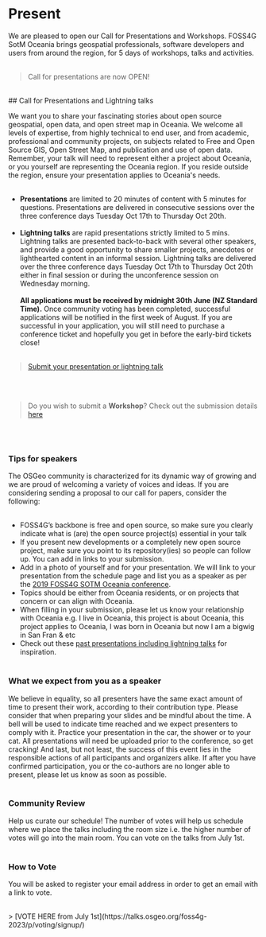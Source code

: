 <!-- page status: 
- please review for spelling and syntax
-->

# Present
We are pleased to open our Call for Presentations and Workshops. FOSS4G SotM Oceania brings geospatial professionals, software developers and users from around the region, for 5 days of workshops, talks and activities.
<br /><br />

> Call for presentations are now OPEN!

<br />
## Call for Presentations and Lightning talks

We want you to share your fascinating stories about open source geospatial, open data, and open street map in Oceania. We welcome all levels of expertise, from highly technical to end user, and from academic, professional and community projects, on subjects related to Free and Open Source GIS, Open Street Map, and publication and use of open data. Remember, your talk will need to represent either a project about Oceania, or you yourself are representing the Oceania region. If you reside outside the region, ensure your presentation applies to Oceania's needs. 
<br /><br />
- **Presentations** are limited to 20 minutes of content with 5 minutes for questions. Presentations are delivered in consecutive sessions over the three conference days Tuesday Oct 17th to Thursday Oct 20th.
<br /><br />
- **Lightning talks** are rapid presentations strictly limited to 5 mins. Lightning talks are presented back-to-back with several other speakers, and provide a good opportunity to share smaller projects, anecdotes or lighthearted content in an informal session. Lightning talks are delivered over the three conference days Tuesday Oct 17th to Thursday Oct 20th either in final session or during the unconference session on Wednesday morning. 
<br /><br />
**All applications must be received by midnight 30th June (NZ Standard Time).**
Once community voting has been completed, successful applications will be notified in the first week of August. If you are successful in your application, you will still need to purchase a conference ticket and hopefully you get in before the early-bird tickets close!
<br /><br />

> [Submit your presentation or lightning talk](https://talks.osgeo.org/foss4g-sotm-oceania-2023/cfp)

<br /><br />
<!-- the workshop link below will need to be updated -->
> Do you wish to submit a **Workshop**? Check out the submission details [here](/#/workshops) 

<br /><br />

### Tips for speakers
The OSGeo community is characterized for its dynamic way of growing and we are proud of welcoming a variety of voices and ideas. If you are considering sending a proposal to our call for papers, consider the following:
<br /><br />
- FOSS4G’s backbone is free and open source, so make sure you clearly indicate what is (are) the open source project(s) essential in your talk
- If you present new developments or a completely new open source project, make sure you point to its repository(ies) so people can follow up. You can add in links to your submission.
- Add in a photo of yourself and for your presentation. We will link to your presentation from the schedule page and list you as a speaker as per the [2019 FOSS4G SOTM Oceania conference](https://2019.foss4g-oceania.org/speakers/).
- Topics should be either from Oceania residents, or on projects that concern or can align with Oceania. 
- When filling in your submission, please let us know your relationship with Oceania e.g. I live in Oceania, this project is about Oceania, this project applies to Oceania, I was born in Oceania but now I am a bigwig in San Fran & etc 
- Check out these [past presentations including lightning talks](https://www.youtube.com/@foss4gsotmoceania433/videos) for inspiration. 
<br /><br />

### What we expect from you as a speaker

We believe in equality, so all presenters have the same exact amount of time to present their work, according to their contribution type. Please consider that when preparing your slides and be mindful about the time. A bell will be used to indicate time reached and we expect presenters to comply with it. Practice your presentation in the car, the shower or to your cat. All presentations will need be uploaded prior to the conference, so get cracking!
And last, but not least, the success of this event lies in the responsible actions of all participants and organizers alike. If after you have confirmed participation, you or the co-authors are no longer able to present, please let us know as soon as possible.
<br /><br />

### Community Review

Help us curate our schedule! The number of votes will help us schedule where we place the talks including the room size i.e. the higher number of votes will go into the main room. 
You can vote on the talks from July 1st. 
<br /><br />

### How to Vote
You will be asked to register your email address in order to get an email with a link to vote. 

<br />
> [VOTE HERE from July 1st](https://talks.osgeo.org/foss4g-2023/p/voting/signup/)
